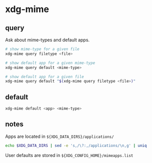 # xdg-mime


## query

Ask about mime-types and default apps.

```bash
# show mime-type for a given file
xdg-mime query filetype <file>

# show default app for a given mime-type
xdg-mime query default <mime-type>

# show default app for a given file
xdg-mime query default "$(xdg-mime query filetype <file>)"
```


## default

```bash
xdg-mime default <app> <mime-type>
```


## notes

Apps are located in `${XDG_DATA_DIRS}/applications/`

```bash
echo $XDG_DATA_DIRS | sed -e 's,/\?:,/applications/\n,g' | uniq
```

User defaults are stored in `${XDG_CONFIG_HOME}/mimeapps.list`
